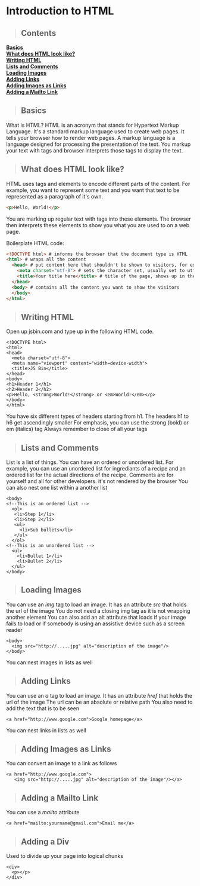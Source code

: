 # Introduction to HTML


> ## Contents

**[Basics](#basics)**<br>
**[What does HTML look like?](#HTMLlooklike)**<br>
**[Writing HTML](#WritinganewHTML)**<br>
**[Lists and Comments](#lists)**<br>
**[Loading Images](#loadingimages)**<br>
**[Adding Links](#links)**<br>
**[Adding Images as Links](#imglinks)**<br>
**[Adding a Mailto Link](#mailto)**<br>

<a name="basics"></a>
> ## Basics

What is HTML? HTML is an acronym that stands for Hypertext Markup Language. It's a standard markup language used to create web pages.
It tells your browser how to render web pages. A markup language is a language designed for processing the presentation of the text. You markup your text with tags and browser interprets those tags to display the text. 

<a name="HTMLlooklike"></a>
> ## What does HTML look like?

HTML uses tags and elements to encode different parts of the content.
For example, you want to represent some text and you want that text to be represented as a paragraph of it's own.

```html
<p>Hello, World!</p>
```
You are marking up regular text with tags into these elements. The browser then interprets these elements to show you what you are used to on a web page.

Boilerplate HTML code:

```html
<!DOCTYPE html> # informs the browser that the document type is HTML
<html> # wraps all the content
  <head> # put content here that shouldn't be shown to visitors, for example, link to style sheets or Javascript files
    <meta charset="utf-8"> # sets the character set, usually set to utf-8 which includes most characters in any language 
    <title>Your title here</title> # title of the page, shows up in the tab of the browser
  </head>
  <body> # contains all the content you want to show the visitors
  </body>
</html>
```
<a name="WritinganewHTML"></a>
> ## Writing HTML

Open up jsbin.com and type up in the following HTML code.

```
<!DOCTYPE html>
<html>
<head>
  <meta charset="utf-8">
  <meta name="viewport" content="width=device-width">
  <title>JS Bin</title>
</head>
<body>
<h1>Header 1</h1>
<h2>Header 2</h2>
<p>Hello, <strong>World!</strong> or <em>World!</em></p>
</body>
</html>
```

You have six different types of headers starting from h1. The headers h1 to h6 get ascendingly smaller
For emphasis, you can use the strong (bold) or em (italics) tag
Always remember to close of all your tags

<a name="lists"></a>
> ## Lists and Comments

List is a list of things. You can have an ordered or unordered list. For example, you can use an unordered list for ingrediants of a recipe and an ordered list for the actual directions of the recipe.
Comments are for yourself and all for other developers. it's not rendered by the browser
You can also nest one list within a another list

```
<body>
<!--This is an ordered list -->
  <ol>
   <li>Step 1</li>
   <li>Step 2</li>
   <ul>
     <li>Sub bullets</li>
   </ul>
  </ol>
<!--This is an unordered list -->
  <ul>
    <li>Bullet 1</li>
    <li>Bullet 2</li>
  </ul>
</body>
```
<a name="loadingimages"></a>
> ## Loading Images

You can use an *img* tag to load an image.
It has an attribute *src* that holds the url of the image
You do not need a closing img tag as it is not wrapping another element
You can also add an alt attribute that loads if your image fails to load or if somebody is using an assistive device such as a screen reader

```
<body>
  <img src="http://.....jpg" alt="description of the image"/>
</body>
```
You can nest images in lists as well

<a name="links"></a>
> ## Adding Links

You can use an *a* tag to load an image.
It has an attribute *href* that holds the url of the image
The url can be an absolute or relative path 
You also need to add the text that is to be seen 

```
<a href="http://www.google.com">Google homepage</a>
```
You can nest links in lists as well

<a name="imglinks"></a>
> ## Adding Images as Links

You can convert an image to a link as follows

```
<a href="http://www.google.com">
   <img src="http://.....jpg" alt="description of the image"/></a>
```

<a name="mailto"></a>
> ## Adding a Mailto Link

You can use a *mailto* attribute

```
<a href="mailto:yourname@gmail.com">Email me</a>
```

<a name="div"></a>
> ## Adding a Div

Used to divide up your page into logical chunks

```
<div>
  <p></p>
</div>
```
